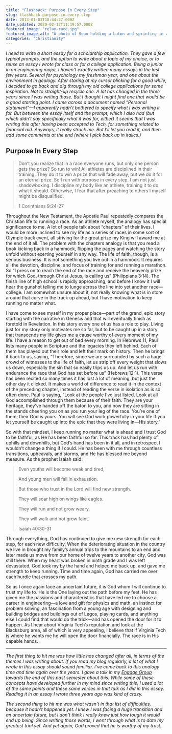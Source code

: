 ```yaml
---
title: "Flashback: Purpose In Every Step"
slug: flashback-purpose-in-every-step
date: 2013-01-03T18:44:27.000Z
date_updated: 2020-02-12T11:19:57.000Z
featured_image: "relay-race.jpg"
featured_image_alt: "A photo of Sean holding a baton and sprinting in a track meet"
categories: "Christianity"
---
```


*I need to write a short essay for a scholarship application. They gave a few typical prompts, and the option to write about a topic of my choice, or to reuse an essay I wrote for class or for a college application. Being a junior in an engineering major, I haven’t exactly written many essays in the last few years. Several for psychology my freshman year, and one about the environment in geology. After staring at my cursor blinking for a good while, I decided to go back and dig through my old college applications for some inspiration. Not to straight-up recycle one. A lot has changed in the three years since I was writing those. But I thought I might find one that would be a good starting point. I came across a document named “Personal statement”—I apparently hadn’t bothered to specify what I was writing it for. But between the essay itself and the prompt, which I also had (but which didn’t say specifically what it was for, either) it seems that I was writing this after having been accepted to Tech, for something related to financial aid. Anyways, it really struck me. But I’ll let you read it, and then add some comments at the end (where I pick back up in italics.)*

## Purpose In Every Step

> Don’t you realize that in a race everyone runs, but only one person gets the prize? So run to win! All athletes are disciplined in their training. They do it to win a prize that will fade away, but we do it for an eternal prize. So I run with purpose in every step. I am not just shadowboxing. I discipline my body like an athlete, training it to do what it should. Otherwise, I fear that after preaching to others I myself might be disqualified.
> 
> 1 Corinthians 9:24-27

Throughout the New Testament, the Apostle Paul repeatedly compares the Christian life to running a race. As an athlete myself, the analogy has special significance to me. A lot of people talk about “chapters” of their lives. I would be more inclined to see my life as a series of races in some sort of Olympic track event, all striving for the great prize my King will award me at the end of it all. The problem with the chapters analogy is that you read a book kicking back in a hammock, flipping the pages and watching the story unfold without exerting yourself in any way. The life of faith, though, is a serious business. It is not something you live out in a hammock. It requires all the devotion, discipline, and focus of training for and running a marathon. So “I press on to reach the end of the race and receive the heavenly prize for which God, through Christ Jesus, is calling us” (Philippians 3:14). The finish line of high school is rapidly approaching, and before I know it I will hear the gunshot telling me to lunge across the line into yet another race—college. I am somewhat unsure about it, not really knowing what is in store around that curve in the track up ahead, but I have motivation to keep running no matter what.

I have come to see myself in my proper place—part of the grand, epic story starting with the narrative in Genesis and that will eventually finish as foretold in Revelation. In this story every one of us has a role to play. Living just for my story only motivates me so far, but to be caught up in a story that transcends my life gives me a cause worthy of every moment of my life. I have a reason to get out of bed every morning. In Hebrews 11, Paul lists many people in Scripture and the legacies they left behind. Each of them has played out their role and left their mark on history. Then he brings it back to us, saying, “Therefore, since we are surrounded by such a huge crowd of witnesses to the life of faith, let us strip off every weight that slows us down, especially the sin that so easily trips us up. And let us run with endurance the race that God has set before us” (Hebrews 12:1). This verse has been recited so many times it has lost a lot of meaning, but just the other day it clicked. It makes a world of difference to read it in the context of the preceding chapter, instead of reading the verse in isolation as is so often done. Paul is saying, “Look at the people I’ve just listed. Look at all God accomplished through them because of their faith. They are your heritage, they’ve handed off the baton to you, and now they are sitting in the stands cheering you on as you run your leg of the race. You’re one of them; their God is yours. You will see God work powerfully in your life if you let yourself be caught up into the epic that they were living in—His story.”

So with that mindset, I keep running no matter what is ahead and I trust God to be faithful, as He has been faithful so far. This track has had plenty of uphills and downhills, but God’s hand has been in it all, and in retrospect I wouldn’t change a thing if I could. He has been with me through countless transitions, upheavals, and storms, and He has blessed me beyond measure. As the prophet Isaiah said:

> Even youths will become weak and tired,
> 
> And young men will fall in exhaustion.
> 
> But those who trust in the Lord will find new strength.
> 
> They will soar high on wings like eagles.
> 
> They will run and not grow weary.
> 
> They will walk and not grow faint.
> 
> Isaiah 40:30-31

Through everything, God has continued to give me new strength for each step, for each new difficulty. When the deteriorating situation in the country we live in brought my family’s annual trips to the mountains to an end and later made us move from our home of twelve years to another city, God was still there. When my heart was broken in ninth grade and I was left devastated, God took my by the hand and helped me back up, and gave me strength to keep running. Time and time again, God has carried me over each hurdle that crosses my path.

So as I once again face an uncertain future, it is God whom I will continue to trust my life to. He is the One laying out the path before my feet. He has given me the passions and characteristics that have led me to choose a career in engineering—a love and gift for physics and math, an instinct for problem solving, an fascination from a young age with designing and building bridges and buildings out of Legos, playing cards, and anything else I could find that would do the trick—and has opened the door for it to happen. As I hear about Virginia Tech’s reputation and look at the Blacksburg area, all of which is very appealing, I believe that if Virginia Tech is where he wants me he will open the door financially. The race is in His capable hands.

---

*The first thing to hit me was how little has changed after all, in terms of the themes I was writing about. If you read my blog regularly, a lot of what I wrote in this essay should sound familiar. I’ve come back to this analogy time and time again over the years. I gave a talk in my [Engage Group](http://nlcf.net/get-involved/engage-groups/) towards the end of this past semester about this. While some of these concepts have developed further in my mind since writing this, I used a lot of the same points and these same verses in that talk as I did in this essay. Reading it in an essay I wrote three years ago was kind of crazy.*

*The second thing to hit me was what wasn’t in that list of difficulties, because it hadn’t happened yet. I knew I was facing a huge transition and an uncertain future, but I don’t think I really knew just how tough it would end up being. Since writing those words, I went through what is to date my greatest trial yet. And yet again, God proved that he is worthy of my trust.*
